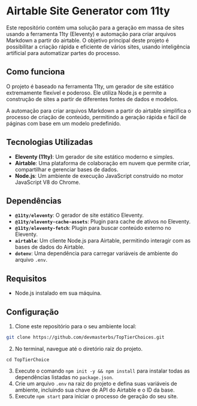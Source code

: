 # Airtable Site Generator com 11ty

Este repositório contém uma solução para a geração em massa de sites usando a ferramenta 11ty (Eleventy) e automação para criar arquivos Markdown a partir do airtable. O objetivo principal deste projeto é possibilitar a criação rápida e eficiente de vários sites, usando inteligência artificial para automatizar partes do processo.

## Como funciona

O projeto é baseado na ferramenta 11ty, um gerador de site estático extremamente flexível e poderoso. Ele utiliza Node.js e permite a construção de sites a partir de diferentes fontes de dados e modelos.

A automação para criar arquivos Markdown a partir do airtable simplifica o processo de criação de conteúdo, permitindo a geração rápida e fácil de páginas com base em um modelo predefinido.

## Tecnologias Utilizadas

- **Eleventy (11ty)**: Um gerador de site estático moderno e simples.
- **Airtable**: Uma plataforma de colaboração em nuvem que permite criar, compartilhar e gerenciar bases de dados.
- **Node.js**: Um ambiente de execução JavaScript construído no motor JavaScript V8 do Chrome.

## Dependências

- **`@11ty/eleventy`**: O gerador de site estático Eleventy.
- **`@11ty/eleventy-cache-assets`**: Plugin para cache de ativos no Eleventy.
- **`@11ty/eleventy-fetch`**: Plugin para buscar conteúdo externo no Eleventy.
- **`airtable`**: Um cliente Node.js para Airtable, permitindo interagir com as bases de dados do Airtable.
- **`dotenv`**: Uma dependência para carregar variáveis de ambiente do arquivo `.env`.

## Requisitos

- Node.js instalado em sua máquina.

## Configuração

1. Clone este repositório para o seu ambiente local:

```bash
git clone https://github.com/devmasterbs/TopTierChoices.git
```

2. No terminal, navegue até o diretório raiz do projeto.

```
cd TopTierChoice
```

3. Execute o comando `npm init -y && npm install` para instalar todas as dependências listadas no `package.json`.
4. Crie um arquivo `.env` na raiz do projeto e defina suas variáveis de ambiente, incluindo sua chave de API do Airtable e o ID da base.
5. Execute `npm start` para iniciar o processo de geração do seu site.